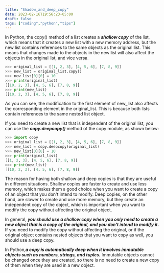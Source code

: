 ```yaml
---
title: "Shadow_and_deep_copy"
date: 2023-02-16T19:56:23-05:00
draft: false
tags: ["coding","python","tips"]
---
```


In Python, the copy() method of a list creates a ***shallow copy*** of the list, which means that it creates a new list with a new memory address, but the new list contains references to the same objects as the original list. This means that changes made to the objects in the new list will also  affect the objects in the original list, and vice versa.

```python
>>> original_list = [[1, 2, 3], [4, 5, 6], [7, 8, 9]]
>>> new_list = original_list.copy()
>>> new_list[0][0] = 10
>>> print(original_list)
[[10, 2, 3], [4, 5, 6], [7, 8, 9]]
>>> print(new_list)
[[10, 2, 3], [4, 5, 6], [7, 8, 9]]
```
As you can see, the modification to the first element of new_list also affects the corresponding element in the original_list. This is because both lists contain references to the same nested list object.

If you need to create a new list that is independent of the original list, you can use the ***copy.deepcopy()*** method of the copy module, as shown below:
```python
>>> import copy
>>> original_list = [[1, 2, 3], [4, 5, 6], [7, 8, 9]]
>>> new_list = copy.deepcopy(original_list)
>>> new_list[0][0] = 10
>>> print(original_list)
[[1, 2, 3], [4, 5, 6], [7, 8, 9]]
>>> print(new_list)
[[10, 2, 3], [4, 5, 6], [7, 8, 9]]
```
The reason for having both shallow and deep copies is that they are useful in different situations. Shallow copies are faster to create and use less memory, which makes them a good choice when you want to create a copy of an object that you don't intend to modify. Deep copies, on the other hand, are slower to create and use more memory, but they create an independent copy of the object, which is important when you want to modify the copy without affecting the original object.

In general, ***you should use a shallow copy when you only need to create a new object that is a copy of the original, and you don't intend to modify it.*** If you need to modify the copy without affecting the original, or if the original object contains nested objects that you want to copy as well, you should use a deep copy.

In Python,***a copy is automatically deep when it involves immutable objects such as numbers, strings, and tuples.*** Immutable objects cannot be changed once they are created, so there is no need to create a new copy of them when they are used in a new object.
